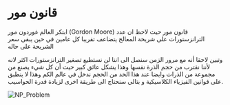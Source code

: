 # قانون مور

ابتكر العالم غوردون مور (Gordon Moore) قانون مور حيث لاحظ ان عدد الترانزستورات على شريحة المعالج يتضاعف تقريبا كل عامين في حين يبقى سعر الشريحة على حاله


وتبين لاحقا أنه مع مرور الزمن سنصل الى اننا لن نستطيع تصغير الترانزستورات اكثر لانه لأننا نقترب من حجم الذرة نفسها وهذا يشكل عائق كبير حيث أن  كل شيء يصنع من مجموعة من الذرات وايضا عند هذا الحد من الحجم ندخل في عالم الكم وهذا لا ينطبق على قوانين الفيزياء الكلاسيكية و بتالي سنحتاج الى طريقة اخرى لزيادة قدرة الحواسيب.

![NP_Problem](~/images/Moore's_Law.png)
